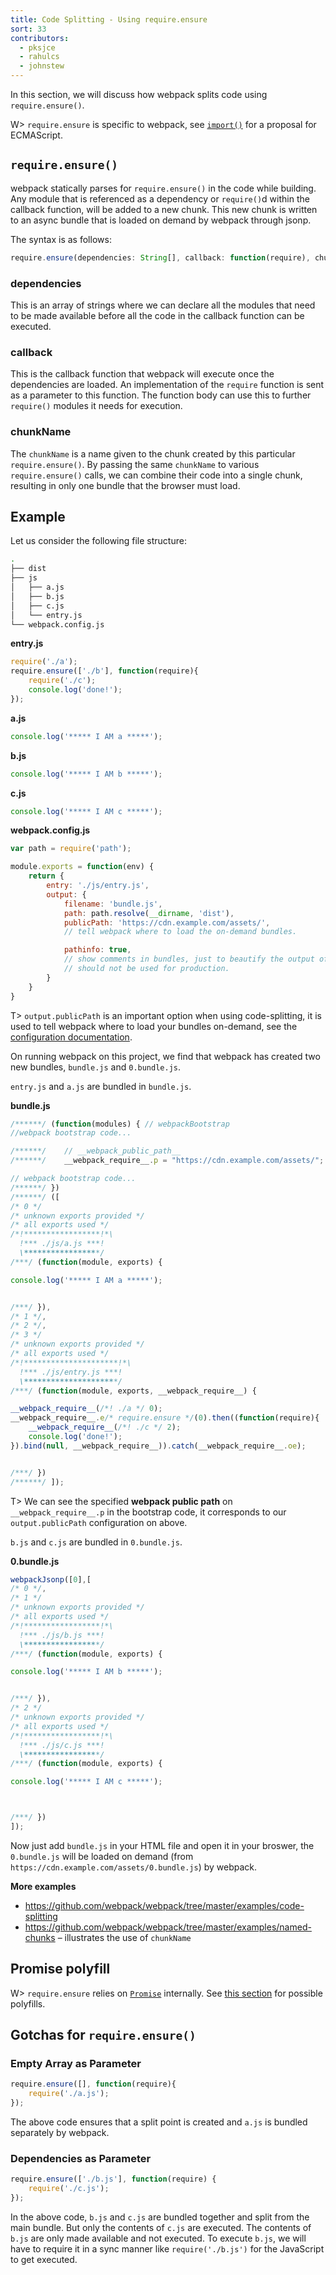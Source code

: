 ```yaml
---
title: Code Splitting - Using require.ensure
sort: 33
contributors:
  - pksjce
  - rahulcs
  - johnstew
---
```


In this section, we will discuss how webpack splits code using `require.ensure()`.

W> `require.ensure` is specific to webpack, see [`import()`](/guides/code-splitting-import) for a proposal for ECMAScript.


## `require.ensure()`

webpack statically parses for `require.ensure()` in the code while building. Any module that is referenced as a dependency or `require()`d within the callback function, will be added to a new chunk. This new chunk is written to an async bundle that is loaded on demand by webpack through jsonp.

The syntax is as follows:

```javascript
require.ensure(dependencies: String[], callback: function(require), chunkName: String)
```

### dependencies

This is an array of strings where we can declare all the modules that need to be made available before all the code in the callback function can be executed.


### callback

This is the callback function that webpack will execute once the dependencies are loaded. An implementation of the `require` function is sent as a parameter to this function. The function body can use this to further `require()` modules it needs for execution.


### chunkName

The `chunkName` is a name given to the chunk created by this particular `require.ensure()`. By passing the same `chunkName` to various `require.ensure()` calls, we can combine their code into a single chunk, resulting in only one bundle that the browser must load.


## Example

Let us consider the following file structure:

```bash
.
├── dist
├── js
│   ├── a.js
│   ├── b.js
│   ├── c.js
│   └── entry.js
└── webpack.config.js
```

**entry.js**

```javascript
require('./a');
require.ensure(['./b'], function(require){
    require('./c');
    console.log('done!');
});
```

**a.js**

```javascript
console.log('***** I AM a *****');
```

**b.js**

```javascript
console.log('***** I AM b *****');
```

**c.js**

```javascript
console.log('***** I AM c *****');
```

**webpack.config.js**

```javascript
var path = require('path');

module.exports = function(env) {
    return {
        entry: './js/entry.js',
        output: {
            filename: 'bundle.js',
            path: path.resolve(__dirname, 'dist'),
            publicPath: 'https://cdn.example.com/assets/',
            // tell webpack where to load the on-demand bundles. 

            pathinfo: true,
            // show comments in bundles, just to beautify the output of this example.
            // should not be used for production.
        }
    }
}
```

T> `output.publicPath` is an important option when using code-splitting, it is used to tell webpack where to load your bundles on-demand, see the [configuration documentation](/configuration/output/#output-publicpath).

On running webpack on this project, we find that webpack has created two new bundles, `bundle.js` and `0.bundle.js`.

`entry.js` and `a.js` are bundled in `bundle.js`.

**bundle.js**

```javascript
/******/ (function(modules) { // webpackBootstrap
//webpack bootstrap code...

/******/ 	// __webpack_public_path__
/******/ 	__webpack_require__.p = "https://cdn.example.com/assets/";

// webpack bootstrap code...
/******/ })
/******/ ([
/* 0 */
/* unknown exports provided */
/* all exports used */
/*!*****************!*\
  !*** ./js/a.js ***!
  \*****************/
/***/ (function(module, exports) {

console.log('***** I AM a *****');


/***/ }),
/* 1 */,
/* 2 */,
/* 3 */
/* unknown exports provided */
/* all exports used */
/*!*********************!*\
  !*** ./js/entry.js ***!
  \*********************/
/***/ (function(module, exports, __webpack_require__) {

__webpack_require__(/*! ./a */ 0);
__webpack_require__.e/* require.ensure */(0).then((function(require){
    __webpack_require__(/*! ./c */ 2);
    console.log('done!');
}).bind(null, __webpack_require__)).catch(__webpack_require__.oe);


/***/ })
/******/ ]);
```

T> We can see the specified **webpack public path** on `__webpack_require__.p` in the bootstrap code, it corresponds to our `output.publicPath` configuration on above.

`b.js` and `c.js` are bundled in `0.bundle.js`.

**0.bundle.js**

```javascript
webpackJsonp([0],[
/* 0 */,
/* 1 */
/* unknown exports provided */
/* all exports used */
/*!*****************!*\
  !*** ./js/b.js ***!
  \*****************/
/***/ (function(module, exports) {

console.log('***** I AM b *****');


/***/ }),
/* 2 */
/* unknown exports provided */
/* all exports used */
/*!*****************!*\
  !*** ./js/c.js ***!
  \*****************/
/***/ (function(module, exports) {

console.log('***** I AM c *****');



/***/ })
]);
```

Now just add `bundle.js` in your HTML file and open it in your broswer, the `0.bundle.js` will be loaded on demand (from `https://cdn.example.com/assets/0.bundle.js`) by webpack.

__More examples__

* https://github.com/webpack/webpack/tree/master/examples/code-splitting
* https://github.com/webpack/webpack/tree/master/examples/named-chunks – illustrates the use of `chunkName`


## Promise polyfill

W> `require.ensure` relies on [`Promise`](https://developer.mozilla.org/en-US/docs/Web/JavaScript/Reference/Global_Objects/Promise) internally. See [this section](/guides/code-splitting-import#promise-polyfill) for possible polyfills.


## Gotchas for `require.ensure()`

### Empty Array as Parameter

```javascript
require.ensure([], function(require){
    require('./a.js');
});
```

The above code ensures that a split point is created and `a.js` is bundled separately by webpack.


### Dependencies as Parameter

```javascript
require.ensure(['./b.js'], function(require) {
    require('./c.js');
});
```

In the above code, `b.js` and `c.js` are bundled together and split from the main bundle. But only the contents of `c.js` are executed. The contents of `b.js` are only made available and not executed.
To execute `b.js`, we will have to require it in a sync manner like `require('./b.js')` for the JavaScript to get executed.
